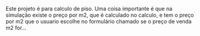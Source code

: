 Este projeto é para calculo de piso. Uma coisa importante é que na simulação existe o preço por m2, que é calculado no calculo, e tem o preço por m2 que o usuario escolhe no formulário chamado se o preço de venda m2 for...